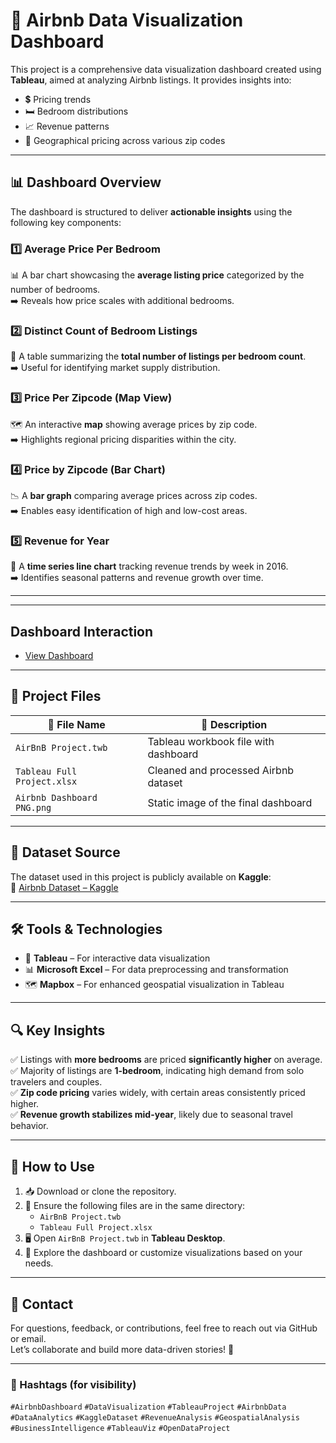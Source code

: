 # 🏡 Airbnb Data Visualization Dashboard

This project is a comprehensive data visualization dashboard created using **Tableau**, aimed at analyzing Airbnb listings. It provides insights into:

- 💲 Pricing trends  
- 🛏️ Bedroom distributions  
- 📈 Revenue patterns  
- 📍 Geographical pricing across various zip codes  

---

## 📊 Dashboard Overview

The dashboard is structured to deliver **actionable insights** using the following key components:

### 1️⃣ Average Price Per Bedroom  
📊 A bar chart showcasing the **average listing price** categorized by the number of bedrooms.  
➡️ Reveals how price scales with additional bedrooms.

### 2️⃣ Distinct Count of Bedroom Listings  
🧾 A table summarizing the **total number of listings per bedroom count**.  
➡️ Useful for identifying market supply distribution.

### 3️⃣ Price Per Zipcode (Map View)  
🗺️ An interactive **map** showing average prices by zip code.  
➡️ Highlights regional pricing disparities within the city.

### 4️⃣ Price by Zipcode (Bar Chart)  
📉 A **bar graph** comparing average prices across zip codes.  
➡️ Enables easy identification of high and low-cost areas.

### 5️⃣ Revenue for Year  
📆 A **time series line chart** tracking revenue trends by week in 2016.  
➡️ Identifies seasonal patterns and revenue growth over time.

---
---
## Dashboard Interaction
- <a href="https://github.com/karansachdeva007/Tableau-AirBnb-Analysis/blob/main/Airbnb%20Dashboard%20PNG.png">View Dashboard</a>

---

## 📂 Project Files

| 📄 File Name                    | 📝 Description                            |
|-------------------------------|-------------------------------------------|
| `AirBnB Project.twb`          | Tableau workbook file with dashboard      |
| `Tableau Full Project.xlsx`   | Cleaned and processed Airbnb dataset      |
| `Airbnb Dashboard PNG.png`    | Static image of the final dashboard       |

---

## 📁 Dataset Source

The dataset used in this project is publicly available on **Kaggle**:  
🔗 [Airbnb Dataset – Kaggle](https://www.kaggle.com/datasets/karans07/airbnb-dataset)

---

## 🛠️ Tools & Technologies

- 🧩 **Tableau** – For interactive data visualization  
- 📊 **Microsoft Excel** – For data preprocessing and transformation  
- 🗺️ **Mapbox** – For enhanced geospatial visualization in Tableau  

---

## 🔍 Key Insights

✅ Listings with **more bedrooms** are priced **significantly higher** on average.  
✅ Majority of listings are **1-bedroom**, indicating high demand from solo travelers and couples.  
✅ **Zip code pricing** varies widely, with certain areas consistently priced higher.  
✅ **Revenue growth stabilizes mid-year**, likely due to seasonal travel behavior.

---

## 📌 How to Use

1. 📥 Download or clone the repository.  
2. 📂 Ensure the following files are in the same directory:
   - `AirBnB Project.twb`
   - `Tableau Full Project.xlsx`
3. 🖥️ Open `AirBnB Project.twb` in **Tableau Desktop**.
4. 🧭 Explore the dashboard or customize visualizations based on your needs.

---

## 📧 Contact

For questions, feedback, or contributions, feel free to reach out via GitHub or email.  
Let’s collaborate and build more data-driven stories! 🚀

---

### 📌 Hashtags (for visibility)

`#AirbnbDashboard` `#DataVisualization` `#TableauProject` `#AirbnbData`  
`#DataAnalytics` `#KaggleDataset` `#RevenueAnalysis` `#GeospatialAnalysis`  
`#BusinessIntelligence` `#TableauViz` `#OpenDataProject`

